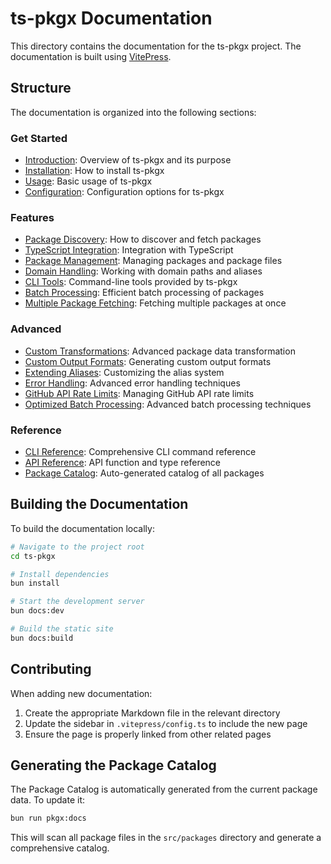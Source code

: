 # ts-pkgx Documentation

This directory contains the documentation for the ts-pkgx project. The documentation is built using [VitePress](https://vitepress.dev/).

## Structure

The documentation is organized into the following sections:

### Get Started
- [Introduction](/intro.md): Overview of ts-pkgx and its purpose
- [Installation](/install.md): How to install ts-pkgx
- [Usage](/usage.md): Basic usage of ts-pkgx
- [Configuration](/config.md): Configuration options for ts-pkgx

### Features
- [Package Discovery](/features/discovery.md): How to discover and fetch packages
- [TypeScript Integration](/features/typescript.md): Integration with TypeScript
- [Package Management](/features/management.md): Managing packages and package files
- [Domain Handling](/features/domains.md): Working with domain paths and aliases
- [CLI Tools](/features/cli.md): Command-line tools provided by ts-pkgx
- [Batch Processing](/features/batch-processing.md): Efficient batch processing of packages
- [Multiple Package Fetching](/features/multiple-fetching.md): Fetching multiple packages at once

### Advanced
- [Custom Transformations](/advanced/transformations.md): Advanced package data transformation
- [Custom Output Formats](/advanced/output-formats.md): Generating custom output formats
- [Extending Aliases](/advanced/aliases.md): Customizing the alias system
- [Error Handling](/advanced/error-handling.md): Advanced error handling techniques
- [GitHub API Rate Limits](/advanced/rate-limits.md): Managing GitHub API rate limits
- [Optimized Batch Processing](/advanced/batch-processing.md): Advanced batch processing techniques

### Reference
- [CLI Reference](/cli-reference.md): Comprehensive CLI command reference
- [API Reference](/api-reference.md): API function and type reference
- [Package Catalog](/package-catalog.md): Auto-generated catalog of all packages

## Building the Documentation

To build the documentation locally:

```bash
# Navigate to the project root
cd ts-pkgx

# Install dependencies
bun install

# Start the development server
bun docs:dev

# Build the static site
bun docs:build
```

## Contributing

When adding new documentation:

1. Create the appropriate Markdown file in the relevant directory
2. Update the sidebar in `.vitepress/config.ts` to include the new page
3. Ensure the page is properly linked from other related pages

## Generating the Package Catalog

The Package Catalog is automatically generated from the current package data. To update it:

```bash
bun run pkgx:docs
```

This will scan all package files in the `src/packages` directory and generate a comprehensive catalog.
